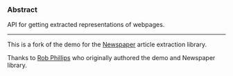 ### Abstract

API for getting extracted representations of webpages.

----

This is a fork of the demo for the [Newspaper](https://github.com/codelucas/newspaper) article extraction library.

Thanks to [Rob Phillips](https://github.com/iwasrobbed) who originally authored the demo and Newspaper library.

